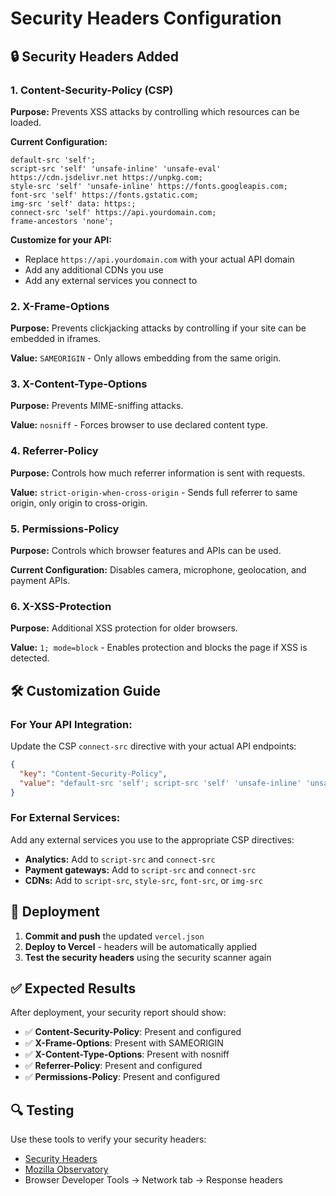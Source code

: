 # Security Headers Configuration

## 🔒 **Security Headers Added**

### **1. Content-Security-Policy (CSP)**

**Purpose:** Prevents XSS attacks by controlling which resources can be loaded.

**Current Configuration:**

```
default-src 'self';
script-src 'self' 'unsafe-inline' 'unsafe-eval' https://cdn.jsdelivr.net https://unpkg.com;
style-src 'self' 'unsafe-inline' https://fonts.googleapis.com;
font-src 'self' https://fonts.gstatic.com;
img-src 'self' data: https:;
connect-src 'self' https://api.yourdomain.com;
frame-ancestors 'none';
```

**Customize for your API:**

- Replace `https://api.yourdomain.com` with your actual API domain
- Add any additional CDNs you use
- Add any external services you connect to

### **2. X-Frame-Options**

**Purpose:** Prevents clickjacking attacks by controlling if your site can be embedded in iframes.

**Value:** `SAMEORIGIN` - Only allows embedding from the same origin.

### **3. X-Content-Type-Options**

**Purpose:** Prevents MIME-sniffing attacks.

**Value:** `nosniff` - Forces browser to use declared content type.

### **4. Referrer-Policy**

**Purpose:** Controls how much referrer information is sent with requests.

**Value:** `strict-origin-when-cross-origin` - Sends full referrer to same origin, only origin to cross-origin.

### **5. Permissions-Policy**

**Purpose:** Controls which browser features and APIs can be used.

**Current Configuration:** Disables camera, microphone, geolocation, and payment APIs.

### **6. X-XSS-Protection**

**Purpose:** Additional XSS protection for older browsers.

**Value:** `1; mode=block` - Enables protection and blocks the page if XSS is detected.

## 🛠️ **Customization Guide**

### **For Your API Integration:**

Update the CSP `connect-src` directive with your actual API endpoints:

```json
{
  "key": "Content-Security-Policy",
  "value": "default-src 'self'; script-src 'self' 'unsafe-inline' 'unsafe-eval' https://cdn.jsdelivr.net https://unpkg.com; style-src 'self' 'unsafe-inline' https://fonts.googleapis.com; font-src 'self' https://fonts.gstatic.com; img-src 'self' data: https:; connect-src 'self' https://your-api-domain.com https://your-backend.com; frame-ancestors 'none';"
}
```

### **For External Services:**

Add any external services you use to the appropriate CSP directives:

- **Analytics:** Add to `script-src` and `connect-src`
- **Payment gateways:** Add to `script-src` and `connect-src`
- **CDNs:** Add to `script-src`, `style-src`, `font-src`, or `img-src`

## 🚀 **Deployment**

1. **Commit and push** the updated `vercel.json`
2. **Deploy to Vercel** - headers will be automatically applied
3. **Test the security headers** using the security scanner again

## ✅ **Expected Results**

After deployment, your security report should show:

- ✅ **Content-Security-Policy**: Present and configured
- ✅ **X-Frame-Options**: Present with SAMEORIGIN
- ✅ **X-Content-Type-Options**: Present with nosniff
- ✅ **Referrer-Policy**: Present and configured
- ✅ **Permissions-Policy**: Present and configured

## 🔍 **Testing**

Use these tools to verify your security headers:

- [Security Headers](https://securityheaders.com)
- [Mozilla Observatory](https://observatory.mozilla.org)
- Browser Developer Tools → Network tab → Response headers
